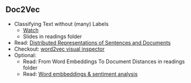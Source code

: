Doc2Vec
----
- Classifying Text without (many) Labels
    - [Watch](https://www.youtube.com/watch?v=7gTjYwiaJiU)
    - Slides in readings folder
- Read: [Distributed Representations of Sentences and Documents](http://cs.stanford.edu/~quocle/paragraph_vector.pdf)
- Checkout: [word2vec visual inspector](https://ronxin.github.io/wevi/)
- Optional:
    - Read: From Word Embeddings To Document Distances in readings folder
    - Read: [Word embbeddings & sentiment analysis](https://districtdatalabs.silvrback.com/modern-methods-for-sentiment-analysis)